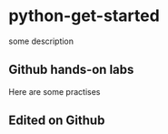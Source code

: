 # python-get-started
 
some description

## Github hands-on labs

Here are some practises

## Edited on Github
